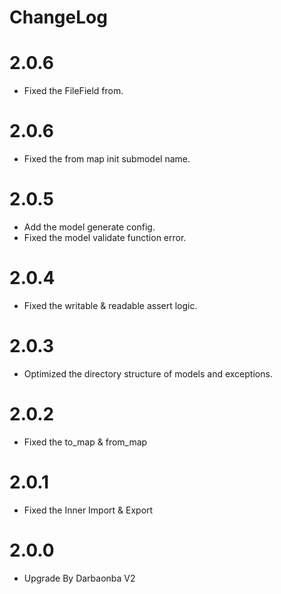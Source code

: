 # ChangeLog

# 2.0.6
- Fixed the FileField from.

# 2.0.6
- Fixed the from map init submodel name.

# 2.0.5
- Add the model generate config.
- Fixed the model validate function error. 

# 2.0.4
- Fixed the writable & readable assert logic.

# 2.0.3
- Optimized the directory structure of models and exceptions.

# 2.0.2
- Fixed the to_map & from_map

# 2.0.1
- Fixed the Inner Import & Export

# 2.0.0
- Upgrade By Darbaonba V2